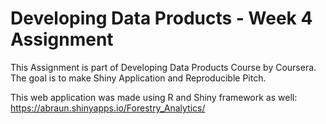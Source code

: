 # Developing Data Products - Week 4 Assignment

This Assignment is part of Developing Data Products Course by Coursera. The goal is to make Shiny Application and Reproducible Pitch.

This web application was made using R and Shiny framework as well:  
https://abraun.shinyapps.io/Forestry_Analytics/




